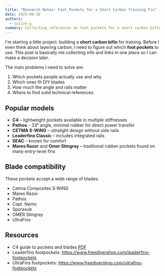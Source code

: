 ```yaml
---
title: "Research Notes: Foot Pockets for a Short Carbon Training Fin"
date: 2025-08-30
authors:
  - julian-g
summary: Collecting references on foot pockets for a short carbon bifin, covering popular models, DIY blade fit, angle and rail considerations, and technical resources.
---
```


I'm starting a little project: building a **short carbon bifin** for training. Before I even think about layering carbon, I need to figure out which **foot pockets** to use. This post is basically me collecting info and links in one place so I can make a decision later.

The main problems I need to solve are:
1. Which pockets people actually use and why
2. Which ones fit DIY blades
3. How much the angle and rails matter
4. Where to find solid technical references

<!-- more -->

## Popular models

- **C4** – lightweight pockets available in multiple stiffnesses
- **Pathos** – 33° angle, minimal rubber for direct power transfer
- **CETMA S-WiNG** – ultralight design without side rails
- **Leaderfins Classic** – includes integrated rails
- **SEAC** – known for comfort
- **Mares Razor** and **Omer Stingray** – traditional rubber pockets found on many entry-level fins

## Blade compatibility

These pockets accept a wide range of blades:

- Cetma Composites S-WiNG
- Mares Razor
- Pathos
- Capt. Nemo
- Sporasub
- OMER Stingray
- UltraFins

## Resources

- C4 guide to pockets and blades [PDF](https://www.spearfishing.de/fotos/equipment/c4/c4_2023.pdf)
- Leaderfins footpockets: <https://www.freedivershop.com/leaderfins-footpockets>
- UltraFins footpockets: <https://www.freedivershop.com/ultrafins-footpockets>

